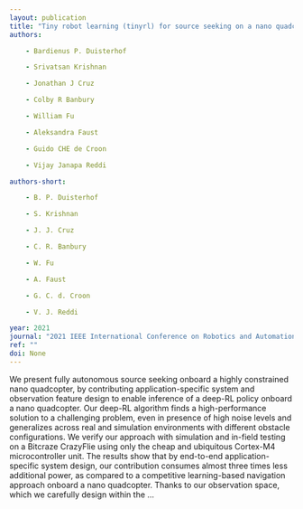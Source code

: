 ```yaml
---
layout: publication
title: "Tiny robot learning (tinyrl) for source seeking on a nano quadcopter"
authors:

    - Bardienus P. Duisterhof

    - Srivatsan Krishnan

    - Jonathan J Cruz

    - Colby R Banbury

    - William Fu

    - Aleksandra Faust

    - Guido CHE de Croon

    - Vijay Janapa Reddi

authors-short:

    - B. P. Duisterhof

    - S. Krishnan

    - J. J. Cruz

    - C. R. Banbury

    - W. Fu

    - A. Faust

    - G. C. d. Croon

    - V. J. Reddi

year: 2021
journal: "2021 IEEE International Conference on Robotics and Automation (ICRA)"
ref: ""
doi: None
---
```


We present fully autonomous source seeking onboard a highly constrained nano quadcopter, by contributing application-specific system and observation feature design to enable inference of a deep-RL policy onboard a nano quadcopter. Our deep-RL algorithm finds a high-performance solution to a challenging problem, even in presence of high noise levels and generalizes across real and simulation environments with different obstacle configurations. We verify our approach with simulation and in-field testing on a Bitcraze CrazyFlie using only the cheap and ubiquitous Cortex-M4 microcontroller unit. The results show that by end-to-end application-specific system design, our contribution consumes almost three times less additional power, as compared to a competitive learning-based navigation approach onboard a nano quadcopter. Thanks to our observation space, which we carefully design within the …
    